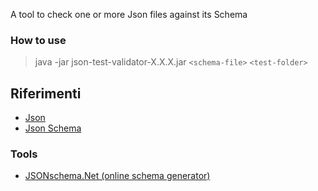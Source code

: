 A tool to check one or more Json files against its Schema

### How to use
 
> java -jar json-test-validator-X.X.X.jar ```<schema-file>``` ```<test-folder>```

## Riferimenti
- [Json](http://www.json.org/json-it.html)
- [Json Schema](https://json-schema.org)

### Tools
- [JSONschema.Net (online schema generator)](https://jsonschema.net)
